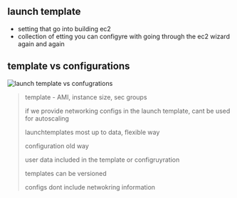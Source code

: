 ## launch template

* setting that go into building ec2
* collection of etting you can configyre with going through the ec2 wizard again and again

## template vs configurations

![launch template vs confugrations](../images/launchtemplatevsconfig.png)

> template - AMI, instance size, sec groups
>
> if we provide networking configs in the launch template, cant be used for autoscaling
>
> launchtemplates most up to data, flexible way
>
> configuration old way
>
> user data included in the template or configruyration
>
> templates can be versioned
>
> configs dont include netwokring information